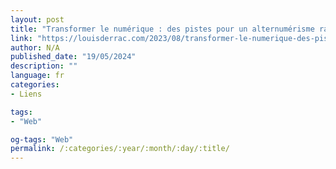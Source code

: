 ```yaml
---
layout: post
title: "Transformer le numérique : des pistes pour un alternumérisme radical"
link: "https://louisderrac.com/2023/08/transformer-le-numerique-des-pistes-pour-un-alternumerisme-radical"
author: N/A
published_date: "19/05/2024"
description: ""
language: fr
categories:
- Liens

tags:
- "Web"

og-tags: "Web"
permalink: /:categories/:year/:month/:day/:title/
---
```

